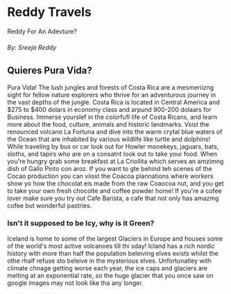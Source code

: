 # Reddy Travels
Reddy For An Adevture?
<head>
<title>Exploring The World</title><h6>By: Sreeja Reddy</h6>
</head>
<body>
  <h2>Quieres Pura Vida?</h2>
    <p>Pura Vida! The lush jungles and forests of Costa Rica are a mesmeriizng sight for fellow nature explorers who thrive for an adventurous journey in the vast depths of the jungle. Costa Rica is located in Central America and $275 to $400 dolars in economy class and arpund 900-200 dolaars for Business. Immerse yourslef in the colorfufl life of Costa Ricans, and learn more about the food, culture, animals and historic landmarks. Vsist the renounced volcano La Fortuna and dive into the warm crytal blue waters of the Ocean that are inhabited by various wildlife like turtle and dolphins! While traveling by bus or car look out for Howler monekeys, jaguars, bats, sloths, and tapirs who are on a consatnt look out to take your food. When you're hungry grab some breakfast at La Criollita which serves an amzimng dish of Gallo Pinto con aroz. If you want to gte behind teh scenes of the Cocao production you can viisst the Coacoa plannations where workers show yo how the chocolat eis made from the raw Coaocoa nut, and you get to take your own fresh chocolte and coffee powder home! If you're a cofee lover make sure you try out Cafe Barista, a cafe that not only has amazmg cofee but wonderful pastries. 
    </p>
  <h3> Isn't it supposed to be Icy, why is it Green?</h3>
    <p> Iceland is home to some of the largest Glaciers in Europe and houses some of the world's most active volcanoes till thi sday! Icland has a rich nordic history with  more than half the population beleiving elves exists whilst the othe rhalf refuse sto beleive in the mysterious elves. Unfortunatley with climate chnage getting worse each year, the ice caps and glaciers are melting at an exponential rate, so the huge glacier that you once saw on google images may not look like tha any longer. </p>
</body>
